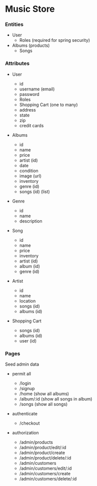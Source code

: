 # Music Store

### Entities
- User
    - Roles (required for spring security)
- Albums (products)
    - Songs


### Attributes
- User
    - id
    - username (email)
    - password
    - Roles
    - Shopping Cart (one to many)
    - address
    - state
    - zip
    - credit cards

- Albums
    - id
    - name
    - price
    - artist (id)
    - date
    - condition
    - image (url)
    - inventory
    - genre (id)
    - songs (id) (list)

- Genre
    - id
    - name
    - description

- Song
    - id
    - name
    - price
    - inventory
    - artist (id)
    - album (id)
    - genre (id)

- Artist
    - id
    - name
    - location
    - songs (id)
    - albums (id)

- Shopping Cart
    - songs (id)
    - albums (id)
    - user (id)

### Pages

Seed admin data

- permit all
    - /login
    - /signup
    - /home (show all albums)
    - /album/:id (show all songs in album)
    - /songs (show all songs)

- authenticate
    - /checkout

- authorization
    - /admin/products
    - /admin/product/edit/:id
    - /admin/product/create
    - /admin/product/delete/:id
    - /admin/customers
    - /admin/customers/edit/:id
    - /admin/customers/create
    - /admin/customers/delete/:id
